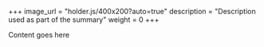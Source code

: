 +++
image_url = "holder.js/400x200?auto=true"
description = "Description used as part of the summary"
weight = 0
+++

Content goes here

